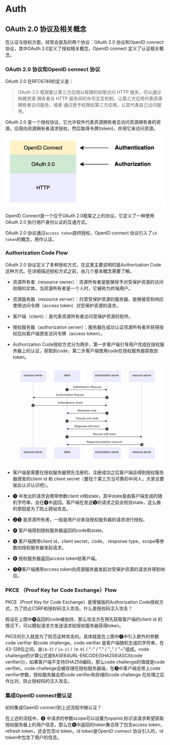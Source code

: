 # Auth

## OAuth 2.0 协议及相关概念

在认证与授权方面，经常会提及的两个协议：OAuth 2.0 协议和OpenID connect 协议，其中OAuth 2.0定义了授权相关概念，OpenID connect 定义了认证相关概念。


### OAuth 2.0 协议和OpenID connect 协议

OAuth 2.0 在RFC6749的定义是：
> OAuth 2.0 框架能让第三方应用以有限的权限访问 HTTP 服务，可以通过构建资源 拥有者与 HTTP 服务间的许可交互机制，让第三方应用代表资源拥有者访问服务，或者 通过授予权限给第三方应用，让其代表自己访问服务。

OAuth 2.0 是一个授权协议，它允许软件代表资源拥有者去访问资源拥有者的资源。应用向资源拥有者请求授权，然后取得令牌(token)，并用它来访问资源。

![](./image/auth1.png)

OpenID Connect是一个位于OAuth 2.0框架之上的协议。它定义了一种使用 OAuth 2.0 执行用户身份认证的互通方式。

OAuth 2.0 协议通过`access token`提供授权，OpenID connect 协议引入了`id token`的概念，用作认证。

### Authorization Code Flow

OAuth 2.0 协议定义了多种授权方式，在这里主要说明的是Authorization Code这种方式。在详细描述授权方式之前，由几个基本概念需要了解。

- 资源所有者（resource owner）：资源所有者是能够授予对受保护资源的访问权限的实体。当资源所有者是一个人时，它被称为终端用户。

- 资源服务器（resource server）：托管受保护资源的服务器，能够接受和响应使用访问令牌（access token）对受保护资源的请求。

- 客户端（client）：是代表资源所有者访问受保护资源的软件。

- 授权服务器（authorization server）：服务器在成功认证资源所有者并获得授权后向客户端颁发访问令牌（access token）。

- Authorization Code授权方式分为两步，第一步客户端引导用户完成在授权服务器上的认证，获取到code，第二步客户端使用code在授权服务器获取到token。

![](./image/auth2.png)

- 客户端是需要在授权服务器预先注册的，注册成功之后客户端会得到授权服务器颁发的client id 和 client secret（要找个第三方当可靠的中间人，大家总要彼此认识认识吧）。

- ❶ 中发出的请求会携带参数client id和state，其中state是由客户端生成的随机字符串，会在❹中返回。客户端在发送❺的请求之前会校验state，这么做的原因是为了防止跨站攻击。

- ❷❸ 是资源所有者，一般是用户对来自授权服务器的请求进行授权。

- ❹ 客户端得到授权服务器返回的code和state。

- ❺ 客户端携带client id，client secret，code， response type，scope等参数向授权服务器发起请求。

- ❻ 授权服务器返回access token给客户端。

- ❼❽客户端携带access token向资源服务器发起对受保护资源的请求并得到响应。

### PKCE （Proof Key for Code Exchange）Flow
PKCE（Proof Key for Code Exchange）是增强版的Authorization Code授权方式，为了防止CSRF和授权码注入攻击。什么是授权码注入攻击？

假设在上图中❹返回的code被劫持，那么攻击方在预先获取客户端的client id 的情况下，可以模拟请求方发送请求给授权服务器获得token。

PKCE的引入就是为了防范这种攻击的。具体就是在上图中❶中引入额外的参数code verifier 和code challenge。code verifier 是客户端随机生成的字符串，在43-128位之间，由`[A-Z]` / `[a-z]` / `[0-9]` / "-" / "." / "_" / "~"组成。code challenge的计算公式是BASE64URL-ENCODE(SHA256(ASCII(code verifier)))，如果客户端不支持SHA256编码，那么code challenge的值就是code verifier。code challenge会被存储在授权服务器端，在❺中客户端会带上code verifier参数，授权服务器会把code verifier和存储的code challenge 在处理之后作比对，防止授权码的注入攻击。

### 集成OpenID connect做认证
如何集成OpenID connect到上述流程中做认证？

在上述的流程中，❺ 中请求的参数scope可以设置为openid,标识该请求希望获取授权服务器上的用户信息，那么在❻中返回的token集合除了包含access token， refresh token，还会包含id token。id token是OpenID connect 协议引入的，id token中包含了用户的信息。
